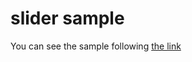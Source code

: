 # slider sample
You can see the sample following [the link](https://sangrejustos.github.io/slider-module-sample/)
